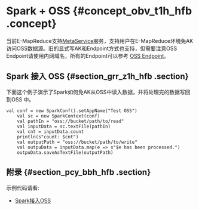 # Spark + OSS {#concept_obv_t1h_hfb .concept}

当前E-MapReduce支持[MetaService](../../../../../intl.zh-CN/用户指南/MetaService.md#)服务，支持用户在E-MapReduce环境免AK访问OSS数据源。旧的显式写AK和Endpoint方式也支持，但需要注意OSS Endpoint请使用内网域名，所有的Endpoint可以参考 [OSS Endpoint](../../../../../intl.zh-CN/开发指南/访问域名（Endpoint）/访问域名和数据中心.md#)。

## Spark 接入 OSS {#section_grr_z1h_hfb .section}

下面这个例子演示了Spark如何免AK从OSS中读入数据，并将处理完的数据写回到OSS 中。

```
val conf = new SparkConf().setAppName("Test OSS")
    val sc = new SparkContext(conf)
    val pathIn = "oss://bucket/path/to/read"
    val inputData = sc.textFile(pathIn)
    val cnt = inputData.count
    println(s"count: $cnt")
    val outputPath = "oss://bucket/path/to/write"
    val outpuData = inputData.map(e => s"$e has been processed.")
    outpuData.saveAsTextFile(outputPath)
```

## 附录 {#section_pcy_bbh_hfb .section}

示例代码请看:

-   [Spark接入OSS](https://github.com/aliyun/aliyun-emapreduce-demo/blob/master/src/main/scala/com/aliyun/emr/example/OSSSample.scala)

